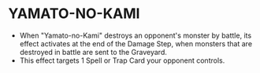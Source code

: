 
# YAMATO-NO-KAMI

*   When "Yamato-no-Kami" destroys an opponent's monster by battle, its effect activates at the end of the Damage Step, when monsters that are destroyed in battle are sent to the Graveyard.
*   This effect targets 1 Spell or Trap Card your opponent controls.

  